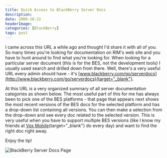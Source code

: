 ```yaml
---
title: Quick Access to BlackBerry Server Docs
description: 
date: 2009-10-22
headerImage: 
categories: [BlackBerry]
tags: post
---
```


I came across this URL a while ago and thought I'd share it with all of you. So many times you're looking for documentation on RIM's web site and you have to hunt around to find what you're looking for. When looking for a particular server document (this is for the BES, not the development tools) I usually used search and drilled down from there. Well, there's a very useful URL every admin should have - it's [www.blackberry.com/go/serverdocs](http://www.blackberry.com/go/serverdocs){target="_blank"}.

At this URL is a very organized summary of all server documentation categories as shown below. The most useful part of this for me has always been to pick one of the BES platforms - that page that appears next shows the most recent versions of the BES docs for the selected platform and has a drop-down list containing all versions. You can then make a selection from the drop-down and see every doc related to the selected version. This is very useful when you have to support multiple BES versions (like I know my friends at [Vox Mobile](http://www.voxmobile.com/){target="_blank"} do every day) and want to find the right doc right away.

Enjoy the tip!

![BlackBerry Server Docs Page](/images/2009/bb-server-docs-resize.jpg)